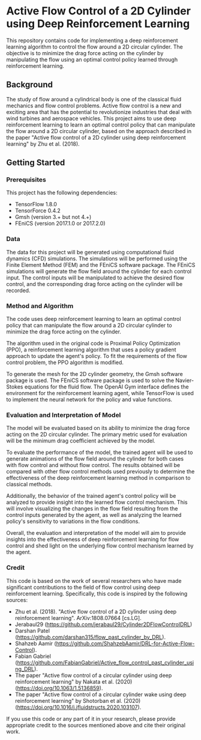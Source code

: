 # Active Flow Control of a 2D Cylinder using Deep Reinforcement Learning

This repository contains code for implementing a deep reinforcement learning algorithm to control the flow around a 2D circular cylinder. The objective is to minimize the drag force acting on the cylinder by manipulating the flow using an optimal control policy learned through reinforcement learning.

## Background

The study of flow around a cylindrical body is one of the classical fluid mechanics and flow control problems. Active flow control is a new and exciting area that has the potential to revolutionize industries that deal with wind turbines and aerospace vehicles. This project aims to use deep reinforcement learning to learn an optimal control policy that can manipulate the flow around a 2D circular cylinder, based on the approach described in the paper "Active flow control of a 2D cylinder using deep reinforcement learning" by Zhu et al. (2018).

## Getting Started

### Prerequisites

This project has the following dependencies:

- TensorFlow 1.8.0
- TensorForce 0.4.2
- Gmsh (version 3.+ but not 4.+)
- FEniCS (version 2017.1.0 or 2017.2.0)

### Data

The data for this project will be generated using computational fluid dynamics (CFD) simulations. The simulations will be performed using the Finite Element Method (FEM) and the FEniCS software package. The FEniCS simulations will generate the flow field around the cylinder for each control input. The control inputs will be manipulated to achieve the desired flow control, and the corresponding drag force acting on the cylinder will be recorded.

### Method and Algorithm

The code uses deep reinforcement learning to learn an optimal control policy that can manipulate the flow around a 2D circular cylinder to minimize the drag force acting on the cylinder.

The algorithm used in the original code is Proximal Policy Optimization (PPO), a reinforcement learning algorithm that uses a policy gradient approach to update the agent's policy. To fit the requirements of the flow control problem, the PPO algorithm is modified.

To generate the mesh for the 2D cylinder geometry, the Gmsh software package is used. The FEniCS software package is used to solve the Navier-Stokes equations for the fluid flow. The OpenAI Gym interface defines the environment for the reinforcement learning agent, while TensorFlow is used to implement the neural network for the policy and value functions.


### Evaluation and Interpretation of Model

The model will be evaluated based on its ability to minimize the drag force acting on the 2D circular cylinder. The primary metric used for evaluation will be the minimum drag coefficient achieved by the model.

To evaluate the performance of the model, the trained agent will be used to generate animations of the flow field around the cylinder for both cases with flow control and without flow control. The results obtained will be compared with other flow control methods used previously to determine the effectiveness of the deep reinforcement learning method in comparison to classical methods.

Additionally, the behavior of the trained agent's control policy will be analyzed to provide insight into the learned flow control mechanism. This will involve visualizing the changes in the flow field resulting from the control inputs generated by the agent, as well as analyzing the learned policy's sensitivity to variations in the flow conditions.

Overall, the evaluation and interpretation of the model will aim to provide insights into the effectiveness of deep reinforcement learning for flow control and shed light on the underlying flow control mechanism learned by the agent.

### Credit

This code is based on the work of several researchers who have made significant contributions to the field of flow control using deep reinforcement learning. Specifically, this code is inspired by the following sources:

- Zhu et al. (2018). "Active flow control of a 2D cylinder using deep reinforcement learning". ArXiv:1808.07664 [cs.LG].
- Jerabaul29 (https://github.com/jerabaul29/Cylinder2DFlowControlDRL)
- Darshan Patel (https://github.com/darshan315/flow_past_cylinder_by_DRL).
- Shahzeb Aamir (https://github.com/ShahzebAamir/DRL-for-Active-Flow-Control).
- Fabian Gabriel (https://github.com/FabianGabriel/Active_flow_control_past_cylinder_using_DRL). 
- The paper "Active flow control of a circular cylinder using deep reinforcement learning" by Nakata et al. (2020) (https://doi.org/10.1063/1.5136859).
- The paper "Active flow control of a circular cylinder wake using deep reinforcement learning" by Shotorban et al. (2020)   (https://doi.org/10.1016/j.jfluidstructs.2020.103107).

If you use this code or any part of it in your research, please provide appropriate credit to the sources mentioned above and cite their original work.
